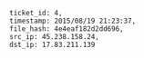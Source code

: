             ticket_id: 4,
            timestamp: 2015/08/19 21:23:37,
            file_hash: 4e4eaf182d2dd696,
            src_ip: 45.238.158.24,
            dst_ip: 17.83.211.139

